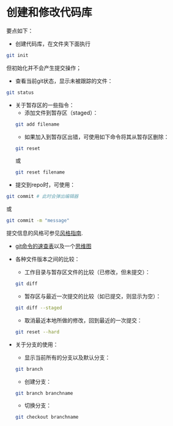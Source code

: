# 创建和修改代码库
要点如下：
* 创建代码库，在文件夹下面执行
```bash
git init
```
但初始化并不会产生提交操作；
* 查看当前git状态，显示未被跟踪的文件：
```bash
git status
```
* 关于暂存区的一些指令：
   * 添加文件到暂存区（staged）：
   ```bash
   git add filename
   ```
   * 如果加入到暂存区出错，可使用如下命令将其从暂存区删除：
   ```bash
   git reset
   ```
   或
   ```bash
   git reset filename
   ```
* 提交到repo时，可使用：
```bash
git commit # 此时会弹出编辑器
```
或
```bash
git commit -m "message"
```
提交信息的风格可参见[风格指南](https://gdgdocs.org/document/d/1HZ9Bo1mDKhe3JZzmFvekL5P2WHafpCaEXTymj__FUYw/pub?embedded=true).
* [git命令的速查表](https://services.github.com/on-demand/downloads/zh_CN/github-git-cheat-sheet/)以及一个[思维图](https://github.com/dataanalysisgroup/courses/blob/master/data/%E5%A6%82%E4%BD%95%E4%BD%BF%E7%94%A8%20Git%20%E5%92%8C%20GitHub/troubleshooting_guide.pdf)
* 各种文件版本之间的比较：

    * 工作目录与暂存区文件的比较（已修改，但未提交）：
  ```bash
  git diff
  ```
    * 暂存区与最近一次提交的比较（如已提交，则显示为空）：
  ```bash
  git diff --staged
  ```
    * 取消最近本地所做的修改，回到最近的一次提交：
  ```bash
  git reset --hard
  ```
* 关于分支的使用：

   * 显示当前所有的分支以及默认分支：
   ```bash
   git branch
   ```
   * 创建分支：
   ```bash
   git branch branchname
   ```
   * 切换分支：
   ```bash
   git checkout branchname
   ```
